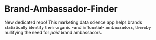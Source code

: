 # Brand-Ambassador-Finder
New dedicated repo! This marketing data science app helps brands statistically identify their organic -and influential- ambassadors, thereby nullifying the need for _paid_ brand ambassadors.
